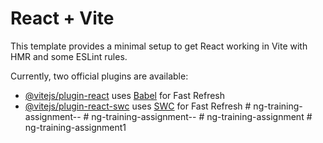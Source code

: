 # React + Vite

This template provides a minimal setup to get React working in Vite with HMR and some ESLint rules.

Currently, two official plugins are available:

- [@vitejs/plugin-react](https://github.com/vitejs/vite-plugin-react/blob/main/packages/plugin-react/README.md) uses [Babel](https://babeljs.io/) for Fast Refresh
- [@vitejs/plugin-react-swc](https://github.com/vitejs/vite-plugin-react-swc) uses [SWC](https://swc.rs/) for Fast Refresh
#   n g - t r a i n i n g - a s s i g n m e n t - -  
 #   n g - t r a i n i n g - a s s i g n m e n t - -  
 #   n g - t r a i n i n g - a s s i g n m e n t  
 #   n g - t r a i n i n g - a s s i g n m e n t 1  
 
